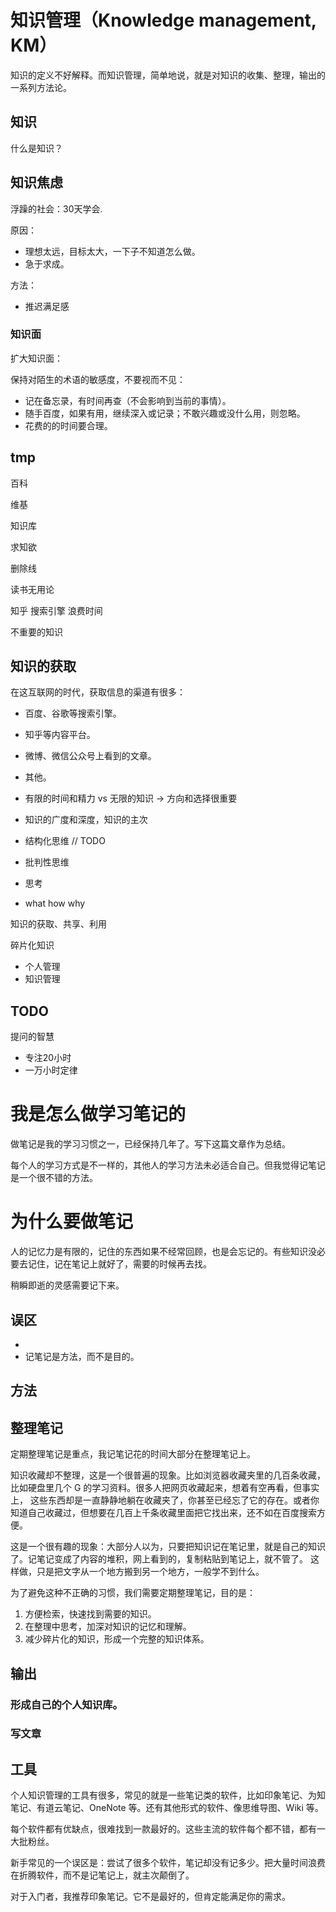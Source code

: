# 知识管理（Knowledge management, KM）

知识的定义不好解释。而知识管理，简单地说，就是对知识的收集、整理，输出的一系列方法论。

## 知识

什么是知识？

## 知识焦虑

浮躁的社会：30天学会.

原因：

* 理想太远，目标太大，一下子不知道怎么做。
* 急于求成。

方法：

* 推迟满足感

### 知识面

扩大知识面：

保持对陌生的术语的敏感度，不要视而不见：

* 记在备忘录，有时间再查（不会影响到当前的事情）。
* 随手百度，如果有用，继续深入或记录；不敢兴趣或没什么用，则忽略。
* 花费的的时间要合理。

## tmp


百科

维基

知识库

求知欲

删除线

读书无用论

知乎 搜索引擎 浪费时间

不重要的知识

## 知识的获取

在这互联网的时代，获取信息的渠道有很多：

* 百度、谷歌等搜索引擎。
* 知乎等内容平台。
* 微博、微信公众号上看到的文章。
* 其他。



* 有限的时间和精力 vs 无限的知识 -> 方向和选择很重要
* 知识的广度和深度，知识的主次
* 结构化思维 // TODO
* 批判性思维
* 思考
* what how why

知识的获取、共享、利用

碎片化知识

* 个人管理
* 知识管理

## TODO

提问的智慧

* 专注20小时  
* 一万小时定律

# 我是怎么做学习笔记的

做笔记是我的学习习惯之一，已经保持几年了。写下这篇文章作为总结。

每个人的学习方式是不一样的，其他人的学习方法未必适合自己。但我觉得记笔记是一个很不错的方法。

# 为什么要做笔记

人的记忆力是有限的，记住的东西如果不经常回顾，也是会忘记的。有些知识没必要去记住，记在笔记上就好了，需要的时候再去找。

稍瞬即逝的灵感需要记下来。




## 误区

* 
* 记笔记是方法，而不是目的。

## 方法

## 整理笔记

定期整理笔记是重点，我记笔记花的时间大部分在整理笔记上。

知识收藏却不整理，这是一个很普遍的现象。比如浏览器收藏夹里的几百条收藏，比如硬盘里几个 G 的学习资料。很多人把网页收藏起来，想着有空再看，但事实上，
这些东西却是一直静静地躺在收藏夹了，你甚至已经忘了它的存在。或者你知道自己收藏过，但想要在几百上千条收藏里面把它找出来，还不如在百度搜索方便。

这是一个很有趣的现象：大部分人以为，只要把知识记在笔记里，就是自己的知识了。记笔记变成了内容的堆积，网上看到的，复制粘贴到笔记上，就不管了。
这样做，只是把文字从一个地方搬到另一个地方，一般学不到什么。

为了避免这种不正确的习惯，我们需要定期整理笔记，目的是：

1. 方便检索，快速找到需要的知识。
2. 在整理中思考，加深对知识的记忆和理解。
3. 减少碎片化的知识，形成一个完整的知识体系。

## 输出

### 形成自己的个人知识库。

### 写文章



## 工具

个人知识管理的工具有很多，常见的就是一些笔记类的软件，比如印象笔记、为知笔记、有道云笔记、OneNote 等。还有其他形式的软件、像思维导图、Wiki 等。

每个软件都有优缺点，很难找到一款最好的。这些主流的软件每个都不错，都有一大批粉丝。

新手常见的一个误区是：尝试了很多个软件，笔记却没有记多少。把大量时间浪费在折腾软件，而不是记笔记上，就主次颠倒了。

对于入门者，我推荐印象笔记。它不是最好的，但肯定能满足你的需求。
